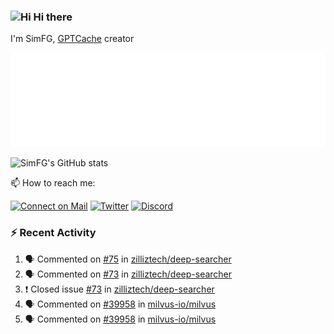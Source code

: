 ### <img src='https://qpluspicture.oss-cn-beijing.aliyuncs.com/6LjjQA/Hi.gif' alt='Hi' width="24"/> Hi there

I'm SimFG, [GPTCache](https://github.com/zilliztech/GPTCache) creator

![Metrics 👋](/metrics.plugin.followup.user.svg)

![SimFG's GitHub stats](https://github-readme-stats.vercel.app/api?username=SimFG&show_icons=true&theme=radical&count_private=true)

📫 How to reach me:

[![Connect on Mail](https://img.shields.io/badge/Ask%20me-anything-1abc9c.svg)](mailto:1142838399@qq.com)
[![Twitter](https://img.shields.io/twitter/follow/FogSim?style=social)](https://twitter.com/FogSim)
[![Discord](https://img.shields.io/discord/1092648432495251507?label=Discord&logo=discord)](https://discord.gg/Q8C6WEjSWV)

### :zap: Recent Activity

<!--START_SECTION:activity-->
1. 🗣 Commented on [#75](https://github.com/zilliztech/deep-searcher/issues/75) in [zilliztech/deep-searcher](https://github.com/zilliztech/deep-searcher)
2. 🗣 Commented on [#73](https://github.com/zilliztech/deep-searcher/issues/73) in [zilliztech/deep-searcher](https://github.com/zilliztech/deep-searcher)
3. ❗️ Closed issue [#73](https://github.com/zilliztech/deep-searcher/issues/73) in [zilliztech/deep-searcher](https://github.com/zilliztech/deep-searcher)
4. 🗣 Commented on [#39958](https://github.com/milvus-io/milvus/issues/39958) in [milvus-io/milvus](https://github.com/milvus-io/milvus)
5. 🗣 Commented on [#39958](https://github.com/milvus-io/milvus/issues/39958) in [milvus-io/milvus](https://github.com/milvus-io/milvus)
<!--END_SECTION:activity-->

